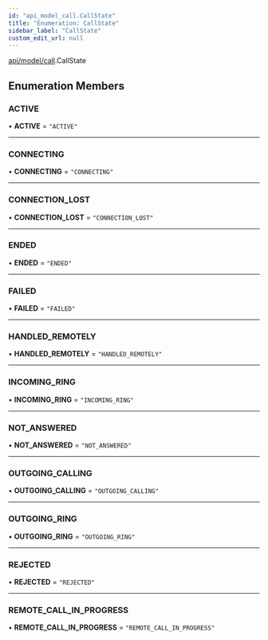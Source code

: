 ```yaml
---
id: "api_model_call.CallState"
title: "Enumeration: CallState"
sidebar_label: "CallState"
custom_edit_url: null
---
```


[api/model/call](/api/modules/api_model_call.md).CallState

## Enumeration Members

### ACTIVE

• **ACTIVE** = ``"ACTIVE"``

___

### CONNECTING

• **CONNECTING** = ``"CONNECTING"``

___

### CONNECTION\_LOST

• **CONNECTION\_LOST** = ``"CONNECTION_LOST"``

___

### ENDED

• **ENDED** = ``"ENDED"``

___

### FAILED

• **FAILED** = ``"FAILED"``

___

### HANDLED\_REMOTELY

• **HANDLED\_REMOTELY** = ``"HANDLED_REMOTELY"``

___

### INCOMING\_RING

• **INCOMING\_RING** = ``"INCOMING_RING"``

___

### NOT\_ANSWERED

• **NOT\_ANSWERED** = ``"NOT_ANSWERED"``

___

### OUTGOING\_CALLING

• **OUTGOING\_CALLING** = ``"OUTGOING_CALLING"``

___

### OUTGOING\_RING

• **OUTGOING\_RING** = ``"OUTGOING_RING"``

___

### REJECTED

• **REJECTED** = ``"REJECTED"``

___

### REMOTE\_CALL\_IN\_PROGRESS

• **REMOTE\_CALL\_IN\_PROGRESS** = ``"REMOTE_CALL_IN_PROGRESS"``
